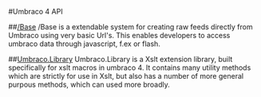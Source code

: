 #Umbraco 4 API

##[/Base](Base/Index.md)
/Base is a extendable system for creating raw feeds directly from Umbraco using very basic Url's. This enables developers to access umbraco data through javascript, f.ex or flash.

##[Umbraco.Library](UmbracoLibrary/index.md)
Umbraco.Library is a Xslt extension library, built specifically for xslt macros in umbraco 4. It contains many utility methods which are strictly for use in Xslt, but also has a number of more general purpous methods, which can used more broadly.